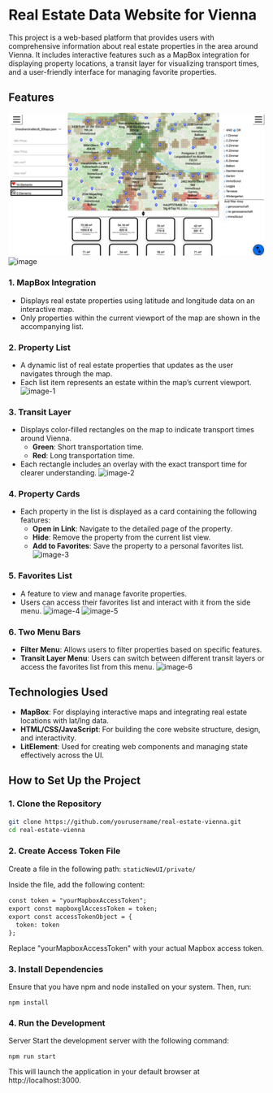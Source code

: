 # Real Estate Data Website for Vienna

This project is a web-based platform that provides users with comprehensive information about real estate properties in the area around Vienna. It includes interactive features such as a MapBox integration for displaying property locations, a transit layer for visualizing transport times, and a user-friendly interface for managing favorite properties.

## Features
![alt text](image.png)
![image](https://github.com/user-attachments/assets/9a9daa26-ab31-4722-962f-bda4edde1424)

### 1. MapBox Integration
- Displays real estate properties using latitude and longitude data on an interactive map.
- Only properties within the current viewport of the map are shown in the accompanying list.

### 2. Property List
- A dynamic list of real estate properties that updates as the user navigates through the map.
- Each list item represents an estate within the map’s current viewport.
![image-1](https://github.com/user-attachments/assets/d93cf171-5c26-46da-a114-66a8b9f03650)

### 3. Transit Layer
- Displays color-filled rectangles on the map to indicate transport times around Vienna.
  - **Green**: Short transportation time.
  - **Red**: Long transportation time.
- Each rectangle includes an overlay with the exact transport time for clearer understanding.
![image-2](https://github.com/user-attachments/assets/614889cf-457a-4eab-9bce-405efc0b907a)

### 4. Property Cards
- Each property in the list is displayed as a card containing the following features:
  - **Open in Link**: Navigate to the detailed page of the property.
  - **Hide**: Remove the property from the current list view.
  - **Add to Favorites**: Save the property to a personal favorites list.
![image-3](https://github.com/user-attachments/assets/d6cba3ad-429d-4cb4-87c3-b886e6c82a07)

### 5. Favorites List
- A feature to view and manage favorite properties.
- Users can access their favorites list and interact with it from the side menu.
![image-4](https://github.com/user-attachments/assets/76b2c9e1-0786-4d1f-b58a-6ab9ab6a2b9c)
![image-5](https://github.com/user-attachments/assets/7753dcd0-741c-44b4-8b7e-2eae0e5c9823)

### 6. Two Menu Bars
- **Filter Menu**: Allows users to filter properties based on specific features.
- **Transit Layer Menu**: Users can switch between different transit layers or access the favorites list from this menu.
![image-6](https://github.com/user-attachments/assets/bfada9d0-1279-4c60-8fa7-cb3493825ec9)

## Technologies Used
- **MapBox**: For displaying interactive maps and integrating real estate locations with lat/lng data.
- **HTML/CSS/JavaScript**: For building the core website structure, design, and interactivity.
- **LitElement**: Used for creating web components and managing state effectively across the UI.

## How to Set Up the Project

### 1. **Clone the Repository**
   ```bash
   git clone https://github.com/yourusername/real-estate-vienna.git
   cd real-estate-vienna
   ```
### 2. **Create Access Token File**
   Create a file in the following path: `staticNewUI/private/`
   
   Inside the file, add the following content:

   ```
   const token = "yourMapboxAccessToken";
   export const mapboxglAccessToken = token;
   export const accessTokenObject = {
     token: token
   };
   ```
Replace "yourMapboxAccessToken" with your actual Mapbox access token.
### 3. **Install Dependencies**
Ensure that you have npm and node installed on your system. Then, run:
```
npm install
```

### 4. **Run the Development** 
Server Start the development server with the following command:
```
npm run start
```
This will launch the application in your default browser at http://localhost:3000.

